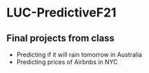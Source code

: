 # LUC-PredictiveF21

## Final projects from class
 + Predicting if it will rain tomorrow in Australia
 + Predicting prices of Airbnbs in NYC

